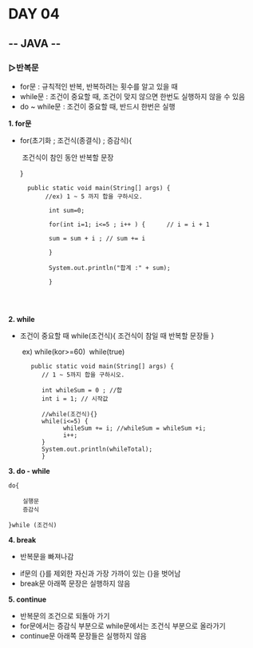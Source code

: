 # DAY 04

## -- JAVA --

### ▷반복문

- for문 : 규칙적인 반복, 반복하려는 횟수를 알고 있을 때
-  while문 : 조건이 중요할 때, 조건이 맞지 않으면 한번도 실행하지 않을 수 있음
-  do ~ while문 : 조건이 중요할 때, 반드시 한번은 실행 

**1. for문**
-  for(초기화 ; 조건식(종결식) ; 증감식){
	
	​         조건식이 참인 동안 반복할 문장
	
	}
	
	
	~~~
      public static void main(String[] args) {
	       //ex) 1 ~ 5 까지 합을 구하시오.
   
	        int sum=0;
   
	        for(int i=1; i<=5 ; i++ ) {      // i = i + 1
   
	        sum = sum + i ; // sum += i
   
	        }
   
	        System.out.println("합계 :" + sum);
   
	        }


​	

**2. while**

- 조건이 중요할 때 
		while(조건식){
			조건식이 참일 때 반복할 문장들
		}	
	
	​	ex) while(kor>=60)
	​	    while(true)
	
	~~~
	   public static void main(String[] args) {
	      // 1 ~ 5까지 합을 구하시오.
	      
	      int whileSum = 0 ; //합
	      int i = 1; // 시작값
	      
	      //while(조건식){} 
	      while(i<=5) {
	      		whileSum += i; //whileSum = whileSum +i;
	      		i++; 
	      }
	      System.out.println(whileTotal);
	      }
	~~~
	



**3. do - while** 

~~~
do{

	실행문
    증감식

}while (조건식)
~~~



**4. break**

* 반복문을 빠져나감

- if문의 {}를 제외한 자신과 가장 가까이 있는 {}을 벗어남
- break문 아래쪽 문장은 실행하지 않음

**5. continue**

- 반복문의 조건으로 되돌아 가기
- for문에서는 증감식 부분으로
  while문에서는 조건식 부분으로 올라가기
- continue문 아래쪽 문장들은 실행하지 않음